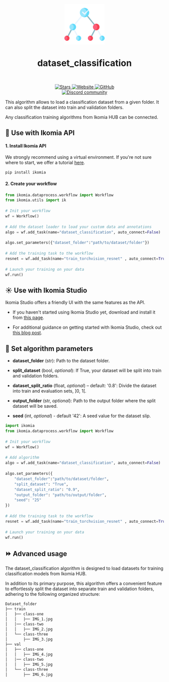 <div align="center">
  <img src="https://raw.githubusercontent.com/Ikomia-hub/dataset_classification/main/icons/icon.png" alt="Algorithm icon">
  <h1 align="center">dataset_classification</h1>
</div>
<br />
<p align="center">
    <a href="https://github.com/Ikomia-hub/dataset_classification">
        <img alt="Stars" src="https://img.shields.io/github/stars/Ikomia-hub/dataset_classification">
    </a>
    <a href="https://app.ikomia.ai/hub/">
        <img alt="Website" src="https://img.shields.io/website/http/app.ikomia.ai/en.svg?down_color=red&down_message=offline&up_message=online">
    </a>
    <a href="https://github.com/Ikomia-hub/dataset_classification/blob/main/LICENSE.md">
        <img alt="GitHub" src="https://img.shields.io/github/license/Ikomia-hub/dataset_classification.svg?color=blue">
    </a>    
    <br>
    <a href="https://discord.com/invite/82Tnw9UGGc">
        <img alt="Discord community" src="https://img.shields.io/badge/Discord-white?style=social&logo=discord">
    </a> 
</p>

This algorithm allows to load a classification dataset from a given folder. It can also split the dataset into train and validation folders. 

Any classification training algorithms from Ikomia HUB can be connected.


## :rocket: Use with Ikomia API

#### 1. Install Ikomia API

We strongly recommend using a virtual environment. If you're not sure where to start, we offer a tutorial [here](https://www.ikomia.ai/blog/a-step-by-step-guide-to-creating-virtual-environments-in-python).

```sh
pip install ikomia
```

#### 2. Create your workflow

```python
from ikomia.dataprocess.workflow import Workflow
from ikomia.utils import ik

# Init your workflow
wf = Workflow()

# Add the dataset loader to load your custom data and annotations
algo = wf.add_task(name="dataset_classification", auto_connect=False)

algo.set_parameters({"dataset_folder":"path/to/dataset/folder"})

# Add the training task to the workflow
resnet = wf.add_task(name="train_torchvision_resnet" , auto_connect=True)

# Launch your training on your data
wf.run()
```

## :sunny: Use with Ikomia Studio

Ikomia Studio offers a friendly UI with the same features as the API.

- If you haven't started using Ikomia Studio yet, download and install it from [this page](https://www.ikomia.ai/studio).

- For additional guidance on getting started with Ikomia Studio, check out [this blog post](https://www.ikomia.ai/blog/how-to-get-started-with-ikomia-studio).

## :pencil: Set algorithm parameters


- **dataset_folder** (str): Path to the dataset folder.

- **split_dataset** (bool, *optional*): If True, your dataset will be split into train and validation folders.
- **dataset_split_ratio** (float, *optional*) – default: '0.8': Divide the dataset into train and evaluation sets, ]0, 1[.
- **output_folder** (str, *optional*): Path to the output folder where the split dataset will be saved.
- **seed** (int, *optional*) - default '42': A seed value for the dataset slip. 


```python
import ikomia
from ikomia.dataprocess.workflow import Workflow

# Init your workflow
wf = Workflow()

# Add algorithm
algo = wf.add_task(name="dataset_classification", auto_connect=False)

algo.set_parameters({
    "dataset_folder":"path/to/dataset/folder",
    "split_dataset": "True",
    "dataset_split_ratio": "0.9",
    "output_folder": "path/to/output/folder",
    "seed": "25"
})

# Add the training task to the workflow
resnet = wf.add_task(name="train_torchvision_resnet" , auto_connect=True)

# Launch your training on your data
wf.run()
```


## :fast_forward: Advanced usage 

The dataset_classification algorithm is designed to load datasets for training classification models from Ikomia HUB.

In addition to its primary purpose, this algorithm offers a convenient feature to effortlessly split the dataset into separate train and validation folders, adhering to the following organized structure:

```
Dataset_folder
├── train
│   ├── class-one
│   │   ├── IMG_1.jpg
│   │── class-two
│   │   ├── IMG_2.jpg
│   └── class-three
│       ├── IMG_3.jpg
├── val
│   ├── class-one
│   │   ├── IMG_4.jpg
│   │── class-two
│   │   ├── IMG_5.jpg
│   └── class-three
│       ├── IMG_6.jpg

```
